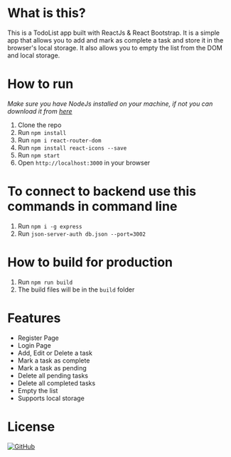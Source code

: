 # What is this?

This is a TodoList app built with ReactJs & React Bootstrap. It is a simple app that allows you to add and mark as complete a task and store it in the browser's local storage. It also allows you to empty the list from the DOM and local storage.


# How to run

_Make sure you have NodeJs installed on your machine, if not you can download it from [here](https://nodejs.org/en/download/)_

1. Clone the repo
2. Run `npm install`
3. Run `npm i react-router-dom`
4. Run `npm install react-icons --save`
5. Run `npm start`
6. Open `http://localhost:3000` in your browser

# To connect to backend use this commands in command line
1. Run `npm i -g express`
2. Run `json-server-auth db.json --port=3002`

# How to build for production

1. Run `npm run build`
2. The build files will be in the `build` folder

# Features
-   Register Page
-   Login Page
-   Add, Edit or Delete a task
-   Mark a task as complete
-   Mark a task as pending
-   Delete all pending tasks
-   Delete all completed tasks
-   Empty the list
-   Supports local storage

# License

[![GitHub](https://img.shields.io/github/license/ItzAymvn/TodoList-react?style=for-the-badge)](./LICENSE)
